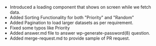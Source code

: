 - Introduced a loading component that shows on screen while we fetch data.
- Added Sorting Functionality for both "Priority" and "Random"
- Added Pagination to load larger datasets as per requirement.
- Fixed some typos like Priority
- Added answer.md file to answer wp-generate-password(8) question.
- Added merge-request.md to provide sample of PR request.